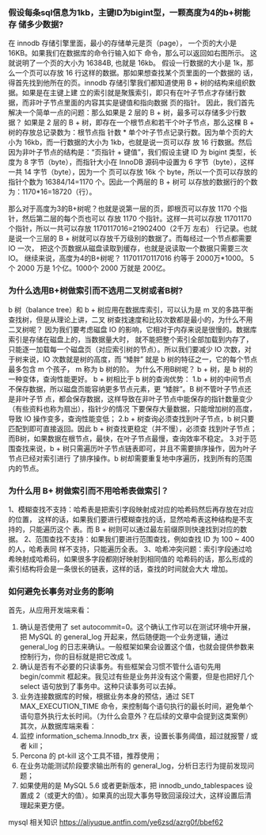 
### 假设每条sql信息为1kb，主键ID为bigint型，一颗高度为4的b+树能存 储多少数据?
在 innodb 存储引擎里面，最小的存储单元是页（page）， 一个页的大小是 16KB。如果我们在数据库的命令行输入如下 命令，那么可以返回如右图所示。 这就说明了一个页的大小为 16384B, 也就是 16kb。 假设一行数据的大小是 1k，那么一个页可以存放 16 行这样的数据。那如果想查找某个页里面的一个数据的 话，得首先找到他所在的页。innodb 存储引擎我们都知道使用 B + 树的结构来组织数据。如果是在主键上建 立的索引就是聚簇索引，即只有在叶子节点才存储行数据，而非叶子节点里面的内容其实是键值和指向数据 页的指针。 因此，我们首先解决一个简单一点的问题：那么如果是 2 层的 B + 树，最多可以存储多少行数据？ 如果是 2 层的 B + 树，即存在一个根节点和若干个叶子节点，那么这棵 B + 树的存放总记录数为：根节点指 针数 * 单个叶子节点记录行数。因为单个页的大小为 16kb，而一行数据的大小为 1kb，也就是说一页可以存 放 16 行数据。然后因为非叶子节点的结构是：“页指针 + 键值”，我们假设主键 ID 为 bigint 类型，长度为 8 字节（byte），而指针大小在 InnoDB 源码中设置为 6 字节（byte），这样一共 14 字节（byte），因为一个 页可以存放 16k 个 byte，所以一个页可以存放的指针个数为 16384/14=1170 个。因此一个两层的 B + 树可 以存放的数据行的个数为：1170*16=18720（行）。

那么对于高度为3的B+树呢？也就是说第一层的页，即根页可以存放 1170 个指针，然后第二层的每个页也可以 存放 1170 个指针。这样一共可以存放 11701170 个指针，所以一共可以存放 1170117016=21902400（2千万 左右） 行记录。也就是说一个三层的 B + 树就可以存放千万级别的数据了。而每经过一个节点都需要 IO 一次， 把这个页数据从磁盘读取到缓存，也就是说读取一个数据只需要三次 IO。 继续来说，高度为4的B+树呢？ 11701170117016 约等于 2000万*1000。 5个 2000 万是 1个亿。1000个 2000 万就是 200亿。


### 为什么选用B+树做索引而不选用二叉树或者B树?
b 树（balance tree）和 b + 树应用在数据库索引，可以认为是 m 叉的多路平衡查找树，但是从理论上讲，二叉 树查找速度和比较次数都是最小的，为什么不用二叉树呢？ 因为我们要考虑磁盘 IO 的影响，它相对于内存来说是很慢的。数据库索引是存储在磁盘上的，当数据量大时， 就不能把整个索引全部加载到内存了，只能逐一加载每一个磁盘页（对应索引树的节点）。所以我们要减少 IO 次数，对于树来说，IO 次数就是树的高度，而 “矮胖” 就是 b 树的特征之一，它的每个节点最多包含 m 个孩子， m 称为 b 树的阶。 为什么不用B树呢？ b + 树，是 b 树的一种变体，查询性能更好。 b + 树相比于 b 树的查询优势： 1.b + 树的中间节点不保存数据，所以磁盘页能容纳更多节点元素，更 “矮胖”。B 树不管叶子节点还是非叶子节 点，都会保存数据，这样导致在非叶子节点中能保存的指针数量变少（有些资料也称为扇出），指针少的情况 下要保存大量数据，只能增加树的高度，导致 IO 操作变多，查询性能变低； 2.b + 树查询必须查找到叶子节点，b 树只要匹配到即可直接返回。因此 b + 树查找更稳定（并不慢），必须查 找到叶子节点；而B树，如果数据在根节点，最快，在叶子节点最慢，查询效率不稳定。 3.对于范围查找来说，b + 树只需遍历叶子节点链表即可，并且不需要排序操作，因为叶子节点已经对索引进行 了排序操作。b 树却需要重复地中序遍历，找到所有的范围内的节点。


### 为什么用 B+ 树做索引而不用哈希表做索引？
1、模糊查找不支持：哈希表是把索引字段映射成对应的哈希码然后再存放在对应的位置， 这样的话，如果我们要进行模糊查找的话，显然哈希表这种结构是不支持的，只能遍历这个 表。而 B + 树则可以通过最左前缀原则快速找到对应的数据。 2、范围查找不支持：如果我们要进行范围查找，例如查找 ID 为 100 ~ 400 的人，哈希表同 样不支持，只能遍历全表。 3、哈希冲突问题：索引字段通过哈希映射成哈希码，如果很多字段都刚好映射到相同值的 哈希码的话，那么形成的索引结构将会是一条很长的链表，这样的话，查找的时间就会大大 增加。

### 如何避免长事务对业务的影响
首先，从应用开发端来看：
1. 确认是否使用了 set autocommit=0。这个确认工作可以在测试环境中开展，把 MySQL 的 general_log 开起来，然后随便跑一个业务逻辑，通过 general_log 的日志来确认。一般框架如果会设置这个值，也就会提供参数来控制行为，你的目标就是把它改成 1。
2. 确认是否有不必要的只读事务。有些框架会习惯不管什么语句先用 begin/commit 框起来。我见过有些是业务并没有这个需要，但是也把好几个 select 语句放到了事务中。这种只读事务可以去掉。
3. 业务连接数据库的时候，根据业务本身的预估，通过 SET MAX_EXECUTION_TIME 命令，来控制每个语句执行的最长时间，避免单个语句意外执行太长时间。（为什么会意外？在后续的文章中会提到这类案例）
   其次，从数据库端来看：
1. 监控 information_schema.Innodb_trx 表，设置长事务阈值，超过就报警 / 或者 kill；
2. Percona 的 pt-kill 这个工具不错，推荐使用；
3. 在业务功能测试阶段要求输出所有的 general_log，分析日志行为提前发现问题；
4. 如果使用的是 MySQL 5.6 或者更新版本，把 innodb_undo_tablespaces 设置成 2（或更大的值）。如果真的出现大事务导致回滚段过大，这样设置后清理起来更方便。

mysql 相关知识  https://aliyuque.antfin.com/ye6zsd/azrg0f/bbef62